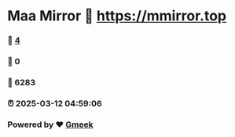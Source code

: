 # Maa Mirror :link: https://mmirror.top 
### :page_facing_up: [4](https://mmirror.top/tag.html) 
### :speech_balloon: 0 
### :hibiscus: 6283 
### :alarm_clock: 2025-03-12 04:59:06 
### Powered by :heart: [Gmeek](https://github.com/Meekdai/Gmeek)

